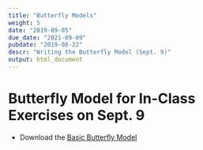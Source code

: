 ```yaml
---
title: "Butterfly Models"
weight: 5
date: "2019-09-05"
due_date: "2021-09-09"
pubdate: "2019-08-22"
descr: "Writing the Butterfly Model (Sept. 9)"
output: html_document
---
```

# Butterfly Model for In-Class Exercises on Sept. 9
 
* Download the 
  [Basic Butterfly Model](/models/class_05/butterfly_model_class_5.nlogo)

<!--
* Download the 
  [Enhanced Butterfly Model](/models/class_05/enhanced_butterfly_model_class_5.nlogo)
  that we will write in class.
-->
